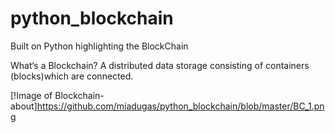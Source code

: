 # python_blockchain

Built on Python highlighting the BlockChain

What‘s a Blockchain? A distributed data storage consisting of containers (blocks)which are connected. 

[!Image of Blockchain- about]https://github.com/miadugas/python_blockchain/blob/master/BC_1.png
